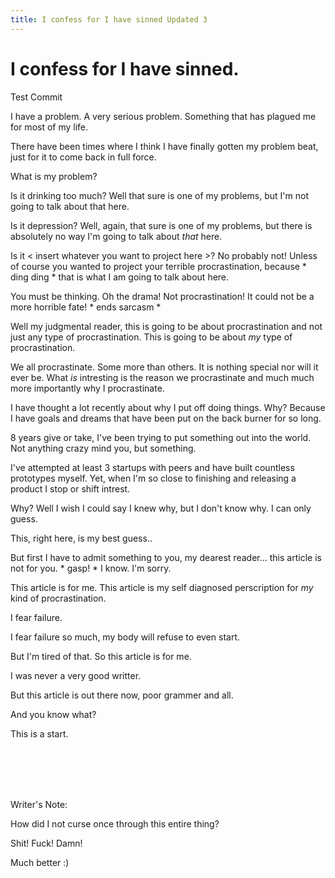 ```yaml
---
title: I confess for I have sinned Updated 3
---
```


# I confess for I have sinned.

Test Commit

I have a problem. A very serious problem. Something that has plagued me for most of my life. 

There have been times where I think I have finally gotten my problem beat, just for it to come back in full force.

What is my problem?

Is it drinking too much? Well that sure is one of my problems, but I'm not going to talk about that here.

Is it depression? Well, again, that sure is one of my problems, but there is absolutely no way I'm going to talk about *that* here.

Is it < insert whatever you want to project here >? No probably not! Unless of course you wanted to project your terrible procrastination, because * ding ding * that is what I am going to talk about here.

You must be thinking. Oh the drama! Not procrastination! It could not be a more horrible fate! * ends sarcasm * 

Well my judgmental reader, this is going to be about procrastination and not just any type of procrastination. This is going to be about *my* type of procrastination. 

We all procrastinate. Some more than others. It is nothing special nor will it ever be. What *is* intresting is the reason we procrastinate and much much more importantly why I procrastinate.

I have thought a lot recently about why I put off doing things. Why? Because I have goals and dreams that have been put on the back burner for so long. 

8 years give or take, I've been trying to put something out into the world. Not anything crazy mind you, but something.

I've attempted at least 3 startups with peers and have built countless prototypes myself. Yet, when I'm so close to finishing and releasing a product I stop or shift intrest.

Why? Well I wish I could say I knew why, but I don't know why. I can only guess.

This, right here, is my best guess..

But first I have to admit something to you, my dearest reader... this article is not for you. * gasp! * I know. I'm sorry. 

This article is for me. This article is my self diagnosed perscription for *my* kind of procrastination. 

I fear failure.

I fear failure so much, my body will refuse to even start.

But I'm tired of that. So this article is for me. 

I was never a very good writter.

But this article is out there now, poor grammer and all.

And you know what?

This is a start.

<br />
<br />
<br />
<br />

Writer's Note:

How did I not curse once through this entire thing?

Shit! Fuck! Damn!

Much better :)


